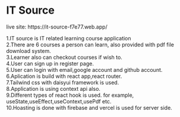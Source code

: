 <h1>IT Source</h1>
live site: https://it-source-f7e77.web.app/

1.IT source is IT related learning course application </br>
2.There are 6 courses a person can learn, also provided with pdf file download system.</br>
3.Learner also can checkout courses if wish to.</br>
4.User can sign up in register page.</br>
5.User can login with email,google account and github account.</br>
6.Aplication is build with react app,react router.</br>
7.Tailwind css with daisyui framework is used.</br>
8.Application is using context api also.</br>
9.Different types of react hook is used. for example, useState,useEffect,useContext,usePdf etc.</br>
10.Hoasting is done with firebase and vercel is used for server side.
